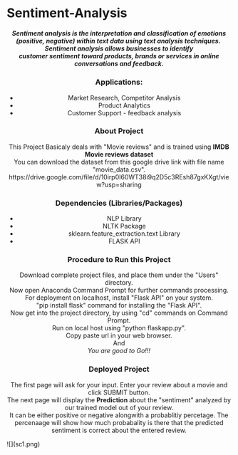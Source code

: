 # Sentiment-Analysis

<h5 align="center">Sentiment analysis is the interpretation and classification of emotions (positive, negative) within text data using text analysis techniques. <br/>
Sentiment analysis allows businesses to identify customer sentiment toward products, brands or services in online conversations and feedback.</h5>

<h3 align="center"><b>Applications:</b></h3>

<ul align="center">
<li>Market Research, Competitor Analysis 
<li>Product Analytics 
<li>Customer Support - feedback analysis 
</ul>

<h3 align="center"><b> About Project</h3></b>
<p align="center">This Project Basicaly deals with "Movie reviews" and is trained using <b> IMDB Movie reviews dataset</b><br/>
You can download the dataset from this google drive link with file name "movie_data.csv". 
https://drive.google.com/file/d/10irp0I60WT38i9q2D5c3REsh87gxKXgt/view?usp=sharing
<p>
<h3 align="center"><b> Dependencies (Libraries/Packages)</h3></b>

<ul align="center">
<li> NLP Library
<li> NLTK Package
<li>sklearn.feature_extraction.text Library
<li> FLASK API
</ul>

<h3 align="center"><b>Procedure to Run this Project</b></h3>
<p align="center">
Download complete project files, and place them under the "Users" directory. <br/>
Now open Anaconda Command Prompt for further commands processing.<br/>
For deployment on localhost, install "Flask API" on your system.<br/>
"pip install flask" command for installing the "Flask API".<br/>
Now get into the project directory, by using "cd" commands on Command Prompt. <br/>
Run on local host using "python flaskapp.py". <br/>
Copy paste url in your web browser.<br/>
And <br/>
<i>You are good to Go!!!</i><br/>
</p>

<h3 align="center"><b> Deployed Project</h3></b>

<p align="center"> The first page will ask for your input. Enter your review about a movie and click SUBMIT button.<br/>
The next page will display the <b> Prediction </b> about the "sentiment" analyzed by our trained model out of your review. <br/>
It can be either positive or negative alongwith a probablitiy percetage. The percenaage will show how much probabality is there that the predicted sentiment is correct about the entered review.
</p>
![](sc1.png)

